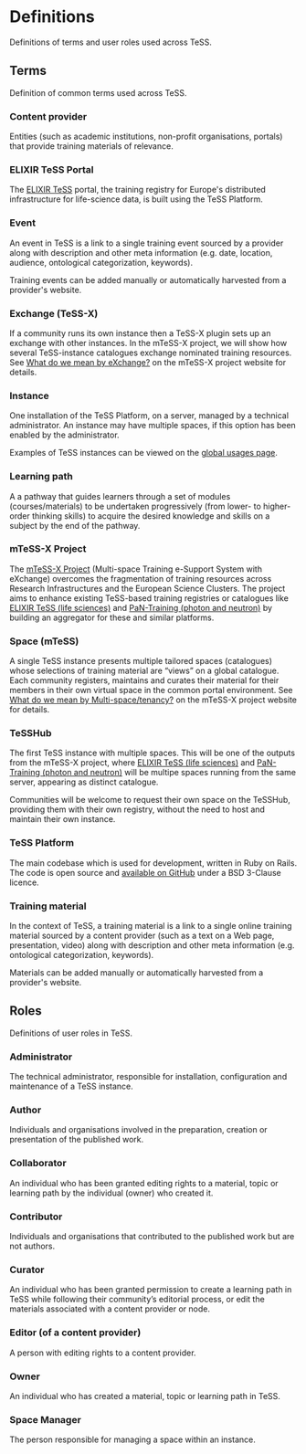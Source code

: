 # Definitions

Definitions of terms and user roles used across TeSS.

## Terms 

Definition of common terms used across TeSS.

### Content provider

Entities (such as academic institutions, non-profit organisations, portals) that provide training materials of relevance.


### ELIXIR TeSS Portal

The [ELIXIR TeSS](https://tess.elixir-europe.org/) portal, the training registry for Europe's distributed infrastructure for life-science data, is built using the TeSS Platform.


### Event

An event in TeSS is a link to a single training event sourced by a provider along with description and other meta information (e.g. date, location, audience, ontological categorization, keywords).

Training events can be added manually or automatically harvested from a provider's website.


### Exchange (TeSS-X)

If a community runs its own instance then a TeSS-X plugin sets up an exchange with other instances.
In the mTeSS-X project, we will show how several TeSS-instance catalogues exchange nominated training resources. 
See [What do we mean by eXchange?](https://elixirtess.github.io/mTeSS-X/exchange) on the mTeSS-X project website for details.


### Instance

One installation of the TeSS Platform, on a server, managed by a technical administrator. An instance may have multiple spaces, if this option has been enabled by the administrator.

Examples of TeSS instances can be viewed on the [global usages page](global).


### Learning path

A a pathway that guides learners through a set of modules (courses/materials) to be undertaken progressively (from lower- to higher-order thinking skills) to acquire the desired knowledge and skills on a subject by the end of the pathway.


### mTeSS-X Project

The [mTeSS-X Project](mtess-x) (Multi-space Training e-Support System with eXchange) overcomes the fragmentation of training resources across Research Infrastructures and the European Science Clusters.
The project aims to enhance existing TeSS-based training registries or catalogues like [ELIXIR TeSS (life sciences)](https://tess.elixir-europe.org/) and [PaN-Training (photon and neutron)](https://www.panosc.eu/training-catalogue/) by building an aggregator for these and similar platforms.


### Space (mTeSS)

A single TeSS instance presents multiple tailored spaces (catalogues) whose selections of training material are “views” on a global catalogue. 
Each community registers, maintains and curates their material for their members in their own virtual space in the common portal environment.
See [What do we mean by Multi-space/tenancy?](https://elixirtess.github.io/mTeSS-X/multi-space) on the mTeSS-X project website for details.


### TeSSHub

The first TeSS instance with multiple spaces. This will be one of the outputs from the mTeSS-X project, where [ELIXIR TeSS (life sciences)](https://tess.elixir-europe.org/) and [PaN-Training (photon and neutron)](https://www.panosc.eu/training-catalogue/) will be multipe spaces running from the same server, appearing as distinct catalogue. 

Communities will be welcome to request their own space on the TeSSHub, providing them with their own registry, without the need to host and maintain their own instance.  


### TeSS Platform

The main codebase which is used for development, written in Ruby on Rails. The code is open source and [available on GitHub](https://github.com/ElixirTeSS/TeSS) under a BSD 3-Clause licence. 


### Training material

In the context of TeSS, a training material is a link to a single online training material sourced by a content provider (such as a text on a Web page, presentation, video) along with description and other meta information (e.g. ontological categorization, keywords).

Materials can be added manually or automatically harvested from a provider's website.



## Roles

Definitions of user roles in TeSS. 

### Administrator

The technical administrator, responsible for installation, configuration and maintenance of a TeSS instance.

### Author

Individuals and organisations involved in the preparation, creation or presentation of the published work.

### Collaborator

An individual who has been granted editing rights to a material, topic or learning path by the individual (owner) who created it.

### Contributor 

Individuals and organisations that contributed to the published work but are not authors.

### Curator

An individual who has been granted permission to create a learning path in TeSS while following their community’s editorial process, or edit the materials associated with a content provider or node.

### Editor (of a content provider)

A person with editing rights to a content provider.

### Owner

An individual who has created a material, topic or learning path in TeSS.

### Space Manager

The person responsible for managing a space within an instance.
